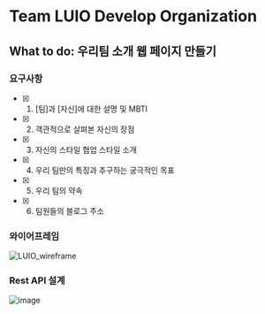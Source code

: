 # Team LUIO Develop Organization
## What to do: 우리팀 소개 웹 페이지 만들기
### 요구사항
- [x] 1. [팀]과 [자신]에 대한 설명 및 MBTI
- [x] 2. 객관적으로 살펴본 자신의 장점
- [x] 3. 자신의 스타일 협업 스타일 소개
- [x] 4. 우리 팀만의 특징과 추구하는 궁극적인 목표
- [x] 5. 우리 팀의 약속
- [x] 6. 팀원들의 블로그 주소

### 와이어프레임
![LUIO_wireframe](https://github.com/Team-LUIO/.github/assets/40788498/29b9f6d5-94e5-4d0b-9f3e-6f009631f5e6)


### Rest API 설계
![image](https://github.com/Team-LUIO/.github/assets/40788498/fe36750e-5a2b-4d4b-b5d5-7bd989ba3d8c)


